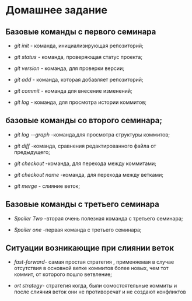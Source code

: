 # Домашнее задание

## Базовые команды с первого семинара

* *git init* - команда, инициализирующая репозиторий;

* *git status* - команда, проверяющая статус проекта;

* *git version* - команда, для проверки версии;

* *git add* - команда, которая добавляет репозиторий;

* *git commit* - команда для внесение изменений;

* *git log* - команда, для просмотра истории коммитов;

## базовые команды со второго семинара;

* *git log --graph* -команда,для просмотра структуры коммитов;

* *git diff* -команда, сравнения редактированного файла от предыдущего;

* *git checkout* -команда, для перехода между коммитами;

* *git checkout name* -команда, для перехода между ветками;

* *git merge* - слияние веток;

## Базовые команды с третьего семинара

* *Spoiler Two* -вторая очень полезная команда с третьего семинара;

* *Spoiler one* -первая команда с третьего семинара;

## Ситуации возникающие при слиянии веток

* *fast-forward*- самая простая стратегия , применяемая в случае отсутствия  в основной ветке коммитов более новыx, чем тот коммит, от которого пошло ветвление;

* *ort strategy*- стратегия когда, были сомостоятельные коммиты и после слияния веток они не противоречат и не создают конфликтов